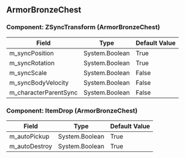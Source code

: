 ## ArmorBronzeChest

### Component: ZSyncTransform (ArmorBronzeChest)

|Field|Type|Default Value|
|---|---|---|
|m_syncPosition|System.Boolean|True|
|m_syncRotation|System.Boolean|True|
|m_syncScale|System.Boolean|False|
|m_syncBodyVelocity|System.Boolean|False|
|m_characterParentSync|System.Boolean|False|

### Component: ItemDrop (ArmorBronzeChest)

|Field|Type|Default Value|
|---|---|---|
|m_autoPickup|System.Boolean|True|
|m_autoDestroy|System.Boolean|True|

